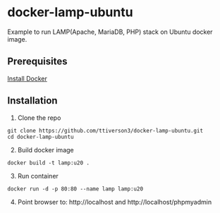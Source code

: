 # docker-lamp-ubuntu

Example to run LAMP(Apache, MariaDB, PHP) stack on Ubuntu docker image.

## Prerequisites
[Install Docker](https://docs.docker.com/manuals/)

## Installation
1. Clone the repo
```
git clone https://github.com/ttiverson3/docker-lamp-ubuntu.git
cd docker-lamp-ubuntu
```
2. Build docker image
```
docker build -t lamp:u20 .
```
3. Run container
```
docker run -d -p 80:80 --name lamp lamp:u20
```
4. Point browser to: http://localhost and http://localhost/phpmyadmin